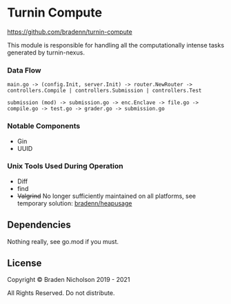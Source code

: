 # Turnin Compute

https://github.com/bradenn/turnin-compute

This module is responsible for handling all the computationally intense tasks generated by turnin-nexus.

### Data Flow

```
main.go -> (config.Init, server.Init) -> router.NewRouter -> controllers.Compile | controllers.Submission | controllers.Test
```

```
submission (mod) -> submission.go -> enc.Enclave -> file.go -> compile.go -> test.go -> grader.go -> submission.go  
```

### Notable Components

- Gin
- UUID

### Unix Tools Used During Operation

- Diff
- find
- ~~Valgrind~~ No longer sufficiently maintained on all platforms, see temporary
  solution: [bradenn/heapusage](https://github.com/bradenn/heapusage)

## Dependencies

Nothing really, see go.mod if you must.

## License

Copyright &copy; Braden Nicholson 2019 - 2021

All Rights Reserved. Do not distribute.
